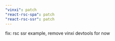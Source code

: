 ```yaml
---
"vinxi": patch
"react-rsc-spa": patch
"react-rsc-ssr": patch
---
```


fix: rsc ssr example, remove vinxi devtools for now
